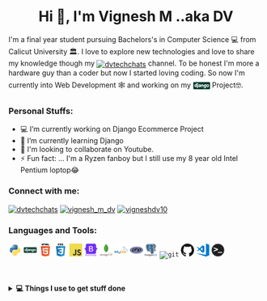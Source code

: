 
<h1 align="center">Hi 👋, I'm Vignesh M ..aka DV</h1>

I'm a final year student pursuing Bachelors's in Computer Science 💻 from Calicut University 🏛. I love to explore new technologies and love to share my knowledge though my
<a href="https://www.youtube.com/c/dvtechchats" target="blank"><img align="center" height="15" width="24" src="https://upload.wikimedia.org/wikipedia/commons/thumb/e/e1/YouTube_play_buttom_icon_%282013-2017%29.svg/1200px-YouTube_play_buttom_icon_%282013-2017%29.svg.png" alt="dvtechchats" height="16" width="26" /></a> channel. To be honest I'm more a hardware guy than a coder but now I started loving coding. So now I'm currently into Web Development 🕸️ and working on my <img align="center" alt="Django" height="34" width="34" src="https://raw.githubusercontent.com/devicons/devicon/master/icons/django/django-original.svg" /> Project🤓.


### Personal Stuffs:

- 💻 I’m currently working on Django Ecommerce Project
- 🌱 I’m currently learning Django
- 👯 I'm looking to collaborate on Youtube.
- ⚡ Fun fact: ... I'm a Ryzen fanboy but I still use my 8 year old Intel Pentium loptop😂


### Connect with me:

<a href="https://www.youtube.com/c/dvtechchats" target="blank"><img align="center" src="https://cdn.jsdelivr.net/npm/simple-icons@3.0.1/icons/youtube.svg" alt="dvtechchats" height="25" width="35" /></a>
<a href="https://instagram.com/vignesh_m_dv" target="blank"><img align="center" src="https://cdn.jsdelivr.net/npm/simple-icons@3.0.1/icons/instagram.svg" alt="vignesh_m_dv" height="25" width="35" /></a>
<a href="https://twitter.com/vigneshdv10" target="blank"><img align="center" src="https://cdn.jsdelivr.net/npm/simple-icons@3.0.1/icons/twitter.svg" alt="vigneshdv10" height="25" width="35" /></a>



### Languages and Tools:

<code><img src="https://raw.githubusercontent.com/devicons/devicon/master/icons/python/python-original.svg" alt="python" width="26" height="26"/></code> 
<code><img src="https://raw.githubusercontent.com/devicons/devicon/master/icons/django/django-original.svg" alt="django" width="26" height="26"/></code>
<code><img src="https://raw.githubusercontent.com/devicons/devicon/master/icons/html5/html5-original-wordmark.svg" alt="html5" width="26" height="26"/></code> 
<code><img src="https://raw.githubusercontent.com/devicons/devicon/master/icons/css3/css3-original-wordmark.svg" alt="css3" width="26" height="26"/></code>
<code><img src="https://raw.githubusercontent.com/devicons/devicon/master/icons/javascript/javascript-original.svg" alt="javascript" width="26" height="26"/></code>
<code><img src="https://raw.githubusercontent.com/devicons/devicon/master/icons/bootstrap/bootstrap-plain-wordmark.svg" alt="bootstrap" width="26" height="26"/></code>
<code><img src="https://raw.githubusercontent.com/devicons/devicon/master/icons/mongodb/mongodb-original-wordmark.svg" alt="mongodb" width="26" height="26"/></code>
<code><img src="https://raw.githubusercontent.com/devicons/devicon/master/icons/mysql/mysql-original-wordmark.svg" alt="mysql" width="26" height="26"/></code>
<code><img src="https://raw.githubusercontent.com/devicons/devicon/master/icons/php/php-original.svg" alt="php" width="26" height="26"/></code>
<code><img src="https://raw.githubusercontent.com/devicons/devicon/master/icons/postgresql/postgresql-original-wordmark.svg" alt="postgresql" width="26" height="26"/></code>
<code><img src="https://www.vectorlogo.zone/logos/git-scm/git-scm-icon.svg" alt="git" width="26" height="26"></code>
<code><img alt="GitHub" width="26px" src="https://raw.githubusercontent.com/github/explore/78df643247d429f6cc873026c0622819ad797942/topics/github/github.png" /></code>
<code><img alt="Visual Studio Code" width="26px" src="https://raw.githubusercontent.com/github/explore/80688e429a7d4ef2fca1e82350fe8e3517d3494d/topics/visual-studio-code/visual-studio-code.png" /></code>
<code><img alt="Terminal" width="26px" src="https://raw.githubusercontent.com/github/explore/80688e429a7d4ef2fca1e82350fe8e3517d3494d/topics/terminal/terminal.png" /></code>

<br />
<br />


<details>	
  <br />
  <summary><b>💻 Things I use to get stuff done</b></summary>
  	<ul>
  	    <li><b>OS:</b> Ubuntu 20.04 | Windows 10</li>
	    <li><b>Laptop: </b> Acer Aspire (Pentium)</li>
  	    <li><b>Browser: </b> Google Chome</li>
	    <li><b>Code Editor:</b> VSCode - My fav editor</li>
	    <li><b>To Stay Updated:</b> Youtube</li>
	    <br />
	</ul>	
</details>
